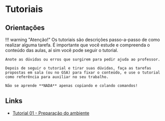 # Tutoriais

## Orientações
!!! warning "Atenção!"
    Os tutoriais são descrições passo-a-passo de como realizar alguma tarefa.
    É importante que você estude e compreenda o conteúdo das aulas, aí sim você pode seguir o tutorial.

    Anote as dúvidas ou erros que surgirem para pedir ajuda ao professor.

    Depois de seguir o tutorial e tirar suas dúvidas, faça as tarefas propostas em sala (ou no GSA) para fixar o conteúdo, e use o tutorial como referência para auxiliar no seu trabalho.

    Não se aprende **NADA** apenas copiando e colando comandos!

## Links

- [Tutorial 01 - Preparação do ambiente](tutorial01.md)
